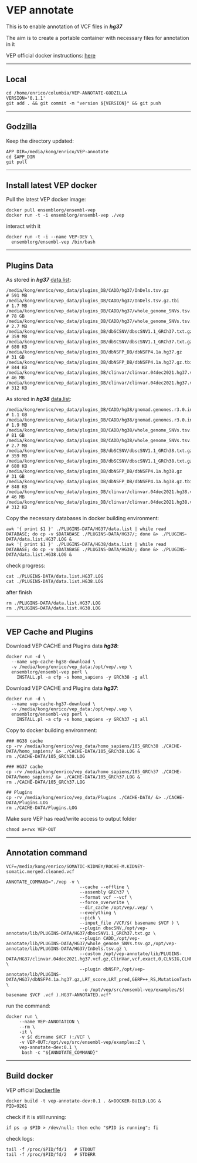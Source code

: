# VEP annotate

This is to enable annotation of VCF files in ***hg37***

The aim is to create a portable container with necessary files for annotation in it

VEP official docker instructions: [here](https://m.ensembl.org/info/docs/tools/vep/script/vep_download.html#docker)


---
## Local
```
cd /home/enrico/columbia/VEP-ANNOTATE-GODZILLA
VERSION='0.1.1'
git add . && git commit -m "version ${VERSION}" && git push
```

---
## Godzilla

Keep the directory updated:
```
APP_DIR=/media/kong/enrico/VEP-annotate
cd $APP_DIR
git pull
```

---
## Install latest VEP docker

Pull the latest VEP docker image:
```
docker pull ensemblorg/ensembl-vep
docker run -t -i ensemblorg/ensembl-vep ./vep
```
interact with it
```
docker run -t -i --name VEP-DEV \
  ensemblorg/ensembl-vep /bin/bash
```

---
## Plugins Data
As stored in ***hg37*** [data.list](PLUGINS-DATA/HG37/data.list):
```
/media/kong/enrico/vep_data/plugins_DB/CADD/hg37/InDels.tsv.gz                    # 591 MB
/media/kong/enrico/vep_data/plugins_DB/CADD/hg37/InDels.tsv.gz.tbi                # 1.7 MB
/media/kong/enrico/vep_data/plugins_DB/CADD/hg37/whole_genome_SNVs.tsv.gz         # 78 GB
/media/kong/enrico/vep_data/plugins_DB/CADD/hg37/whole_genome_SNVs.tsv.gz.tbi     # 2.7 MB
/media/kong/enrico/vep_data/plugins_DB/dbSCSNV/dbscSNV1.1_GRCh37.txt.gz           # 359 MB
/media/kong/enrico/vep_data/plugins_DB/dbSCSNV/dbscSNV1.1_GRCh37.txt.gz.tbi       # 680 KB
/media/kong/enrico/vep_data/plugins_DB/dbNSFP_DB/dbNSFP4.1a.hg37.gz               # 31 GB
/media/kong/enrico/vep_data/plugins_DB/dbNSFP_DB/dbNSFP4.1a.hg37.gz.tbi           # 844 KB
/media/kong/enrico/vep_data/plugins_DB/clinvar/clinvar.04dec2021.hg37.vcf.gz      # 46 MB
/media/kong/enrico/vep_data/plugins_DB/clinvar/clinvar.04dec2021.hg37.vcf.gz.tbi  # 312 KB
```
As stored in ***hg38*** [data.list](PLUGINS-DATA/HG38/data.list):
```
/media/kong/enrico/vep_data/plugins_DB/CADD/hg38/gnomad.genomes.r3.0.indel.tsv.gz               # 1.1 GB
/media/kong/enrico/vep_data/plugins_DB/CADD/hg38/gnomad.genomes.r3.0.indel.tsv.gz.tbi           # 1.9 MB
/media/kong/enrico/vep_data/plugins_DB/CADD/hg38/whole_genome_SNVs.tsv.gz                       # 81 GB
/media/kong/enrico/vep_data/plugins_DB/CADD/hg38/whole_genome_SNVs.tsv.gz.tbi                   # 2.7 MB
/media/kong/enrico/vep_data/plugins_DB/dbSCSNV/dbscSNV1.1_GRCh38.txt.gz                         # 359 MB
/media/kong/enrico/vep_data/plugins_DB/dbSCSNV/dbscSNV1.1_GRCh38.txt.gz.tbi                     # 680 KB
/media/kong/enrico/vep_data/plugins_DB/dbNSFP_DB/dbNSFP4.1a.hg38.gz                             # 31 GB
/media/kong/enrico/vep_data/plugins_DB/dbNSFP_DB/dbNSFP4.1a.hg38.gz.tbi                         # 848 KB
/media/kong/enrico/vep_data/plugins_DB/clinvar/clinvar.04dec2021.hg38.vcf.gz                    # 46 MB
/media/kong/enrico/vep_data/plugins_DB/clinvar/clinvar.04dec2021.hg38.vcf.gz.tbi                # 312 KB
```

Copy the necessary databases in docker building environment:
```
awk '{ print $1 }' ./PLUGINS-DATA/HG37/data.list | while read DATABASE; do cp -v $DATABASE ./PLUGINS-DATA/HG37/; done &> ./PLUGINS-DATA/data.list.HG37.LOG &
awk '{ print $1 }' ./PLUGINS-DATA/HG38/data.list | while read DATABASE; do cp -v $DATABASE ./PLUGINS-DATA/HG38/; done &> ./PLUGINS-DATA/data.list.HG38.LOG &
```
check progress:
```
cat ./PLUGINS-DATA/data.list.HG37.LOG
cat ./PLUGINS-DATA/data.list.HG38.LOG
```
after finish
```
rm ./PLUGINS-DATA/data.list.HG37.LOG
rm ./PLUGINS-DATA/data.list.HG38.LOG
```

---
## VEP Cache and Plugins

Download VEP CACHE and Plugins data ***hg38***:
```
docker run -d \
  --name vep-cache-hg38-download \
  -v /media/kong/enrico/vep_data:/opt/vep/.vep \
  ensemblorg/ensembl-vep perl \
    INSTALL.pl -a cfp -s homo_sapiens -y GRCh38 -g all
```
Download VEP CACHE and Plugins data ***hg37***:
```
docker run -d \
  --name vep-cache-hg37-download \
  -v /media/kong/enrico/vep_data:/opt/vep/.vep \
  ensemblorg/ensembl-vep perl \
    INSTALL.pl -a cfp -s homo_sapiens -y GRCh37 -g all
```
Copy to docker building environment:
```
### HG38 cache
cp -rv /media/kong/enrico/vep_data/homo_sapiens/105_GRCh38 ./CACHE-DATA/homo_sapiens/ &> ./CACHE-DATA/105_GRCh38.LOG &
rm ./CACHE-DATA/105_GRCh38.LOG

### HG37 cache
cp -rv /media/kong/enrico/vep_data/homo_sapiens/105_GRCh37 ./CACHE-DATA/homo_sapiens/ &> ./CACHE-DATA/105_GRCh37.LOG &
rm ./CACHE-DATA/105_GRCh37.LOG

## Plugins
cp -rv /media/kong/enrico/vep_data/Plugins ./CACHE-DATA/ &> ./CACHE-DATA/Plugins.LOG
rm ./CACHE-DATA/Plugins.LOG
```

Make sure VEP has read/write access to output folder
```
chmod a+rwx VEP-OUT
```

---
## Annotation command
```
VCF=/media/kong/enrico/SOMATIC-KIDNEY/ROCHE-M.KIDNEY-somatic.merged.cleaned.vcf

ANNOTATE_COMMAND="./vep -v \
                            --cache --offline \
                            --assembly GRCh37 \
                            --format vcf --vcf \
                            --force_overwrite \
                            --dir_cache /opt/vep/.vep/ \
                            --everything \
                            --pick \
                            --input_file /VCF/$( basename $VCF ) \
                            --plugin dbscSNV,/opt/vep-annotate/lib/PLUGINS-DATA/HG37/dbscSNV1.1_GRCh37.txt.gz \
                            --plugin CADD,/opt/vep-annotate/lib/PLUGINS-DATA/HG37/whole_genome_SNVs.tsv.gz,/opt/vep-annotate/lib/PLUGINS-DATA/HG37/InDels.tsv.gz \
                            --custom /opt/vep-annotate/lib/PLUGINS-DATA/HG37/clinvar.04dec2021.hg37.vcf.gz,ClinVar,vcf,exact,0,CLNSIG,CLNREVSTAT,CLNDN,CLNDISDB \
                            --plugin dbNSFP,/opt/vep-annotate/lib/PLUGINS-DATA/HG37/dbNSFP4.1a.hg37.gz,LRT_score,LRT_pred,GERP++_RS,MutationTaster_pred,MutationTaster_score,MutationAssessor_pred,MutationAssessor_score,FATHMM_score,FATHMM_pred,1000Gp3_AC,1000Gp3_AF,1000Gp3_AFR_AC,1000Gp3_AFR_AF,1000Gp3_EUR_AC,1000Gp3_EUR_AF,1000Gp3_AMR_AC,1000Gp3_AMR_AF,1000Gp3_EAS_AC,1000Gp3_EAS_AF,1000Gp3_SAS_AC,1000Gp3_SAS_AF,UK10K_AF,ESP6500_AA_AF,ESP6500_EA_AF,gnomAD_exomes_POPMAX_AF,gnomAD_exomes_POPMAX_nhomalt,gnomAD_genomes_POPMAX_AF,gnomAD_genomes_POPMAX_nhomalt,GTEx_V8_gene,GTEx_V8_tissue,Geuvadis_eQTL_target_gene,Polyphen2_HDIV_score,Polyphen2_HDIV_pred,Polyphen2_HVAR_score,Polyphen2_HVAR_pred,ExAC_AC,ExAC_AF,ExAC_Adj_AF,ExAC_AFR_AC,ExAC_AFR_AF,ExAC_AMR_AC,ExAC_AMR_AF,ExAC_EAS_AC,ExAC_EAS_AF,ExAC_FIN_AC,ExAC_FIN_AF,ExAC_NFE_AC,ExAC_NFE_AF,ExAC_SAS_AC,ExAC_SAS_AF,REVEL_score,REVEL_rankscore,clinvar_id,clinvar_clnsig,clinvar_trait,clinvar_review,clinvar_hgvs,clinvar_var_source,clinvar_MedGen_id,clinvar_OMIM_id,clinvar_Orphanet_id,CADD_phred,ExAC_Adj_AC,gnomAD_exomes_AN,gnomAD_exomes_AC,gnomAD_genomes_AN,gnomAD_genomes_AC,gnomAD_exomes_controls_AC,gnomAD_exomes_controls_AN,gnomAD_exomes_AFR_AF,gnomAD_exomes_AMR_AF,gnomAD_exomes_ASJ_AF,gnomAD_exomes_EAS_AF,gnomAD_exomes_FIN_AF,gnomAD_exomes_NFE_AF,gnomAD_exomes_SAS_AF,gnomAD_exomes_controls_AF,gnomAD_genomes_AFR_AF,gnomAD_genomes_AMR_AF,gnomAD_genomes_ASJ_AF,gnomAD_genomes_EAS_AF,gnomAD_genomes_FIN_AF,gnomAD_genomes_NFE_AF,genename \
                             -o /opt/vep/src/ensembl-vep/examples/$( basename $VCF .vcf ).HG37-ANNOTATED.vcf"
```
run the command:
```
docker run \
     --name VEP-ANNOTATION \
     --rm \
     -it \
     -v $( dirname $VCF ):/VCF \
     -v VEP-OUT:/opt/vep/src/ensembl-vep/examples:Z \
     vep-annotate-dev:0.1 \
      bash -c "${ANNOTATE_COMMAND}"
```
---
## Build docker

VEP official [Dockerfile](https://github.com/Ensembl/ensembl-vep/blob/release/105/docker/Dockerfile)
```
docker build -t vep-annotate-dev:0.1 . &>DOCKER-BUILD.LOG &
PID=9261
```
check if it is still running:
```
if ps -p $PID > /dev/null; then echo "$PID is running"; fi
```
check logs:
```
tail -f /proc/$PID/fd/1   # STDOUT
tail -f /proc/$PID/fd/2   # STDERR
```
